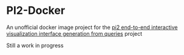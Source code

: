# PI2-Docker

An unofficial docker image project for the [pi2 end-to-end interactive visualization interface generation from queries](https://github.com/learnedinterfaces/PI2) project

Still a work in progress
